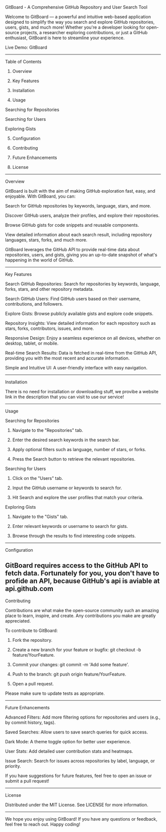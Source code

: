 GitBoard - A Comprehensive GitHub Repository and User Search Tool

Welcome to GitBoard — a powerful and intuitive web-based application designed to simplify the way you search and explore GitHub repositories, users, gists, and much more! Whether you're a developer looking for open-source projects, a researcher exploring contributions, or just a GitHub enthusiast, GitBoard is here to streamline your experience.

Live Demo: GitBoard


---

Table of Contents

1. Overview


2. Key Features


3. Installation


4. Usage

Searching for Repositories

Searching for Users

Exploring Gists



5. Configuration


6. Contributing


7. Future Enhancements


8. License




---

Overview

GitBoard is built with the aim of making GitHub exploration fast, easy, and enjoyable. With GitBoard, you can:

Search for GitHub repositories by keywords, language, stars, and more.

Discover GitHub users, analyze their profiles, and explore their repositories.

Browse GitHub gists for code snippets and reusable components.

View detailed information about each search result, including repository languages, stars, forks, and much more.


GitBoard leverages the GitHub API to provide real-time data about repositories, users, and gists, giving you an up-to-date snapshot of what's happening in the world of GitHub.


---

Key Features

Search GitHub Repositories: Search for repositories by keywords, language, forks, stars, and other repository metadata.

Search GitHub Users: Find GitHub users based on their username, contributions, and followers.

Explore Gists: Browse publicly available gists and explore code snippets.

Repository Insights: View detailed information for each repository such as stars, forks, contributors, issues, and more.

Responsive Design: Enjoy a seamless experience on all devices, whether on desktop, tablet, or mobile.

Real-time Search Results: Data is fetched in real-time from the GitHub API, providing you with the most recent and accurate information.

Simple and Intuitive UI: A user-friendly interface with easy navigation.



---

Installation

There is no need for installation or downloading stuff,
we provibe a website link in the description that you can visit to use
our service!

---

Usage

Searching for Repositories

1. Navigate to the "Repositories" tab.


2. Enter the desired search keywords in the search bar.


3. Apply optional filters such as language, number of stars, or forks.


4. Press the Search button to retrieve the relevant repositories.



Searching for Users

1. Click on the "Users" tab.


2. Input the GitHub username or keywords to search for.


3. Hit Search and explore the user profiles that match your criteria.



Exploring Gists

1. Navigate to the "Gists" tab.


2. Enter relevant keywords or username to search for gists.


3. Browse through the results to find interesting code snippets.




---

Configuration

GitBoard requires access to the GitHub API to fetch data. Fortunately for you, you don't have to profide an API, because GitHub's api is aviable at api.github.com
---

Contributing

Contributions are what make the open-source community such an amazing place to learn, inspire, and create. Any contributions you make are greatly appreciated.

To contribute to GitBoard:

1. Fork the repository.


2. Create a new branch for your feature or bugfix: git checkout -b feature/YourFeature.


3. Commit your changes: git commit -m 'Add some feature'.


4. Push to the branch: git push origin feature/YourFeature.


5. Open a pull request.



Please make sure to update tests as appropriate.


---

Future Enhancements

Advanced Filters: Add more filtering options for repositories and users (e.g., by commit history, tags).

Saved Searches: Allow users to save search queries for quick access.

Dark Mode: A theme toggle option for better user experience.

User Stats: Add detailed user contribution stats and heatmaps.

Issue Search: Search for issues across repositories by label, language, or priority.


If you have suggestions for future features, feel free to open an issue or submit a pull request!


---

License

Distributed under the MIT License. See LICENSE for more information.


---

We hope you enjoy using GitBoard! If you have any questions or feedback, feel free to reach out. Happy coding!
